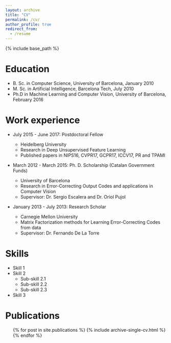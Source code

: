 ```yaml
---
layout: archive
title: "CV"
permalink: /cv/
author_profile: true
redirect_from:
  - /resume
---
```


{% include base_path %}

Education
======
* B. Sc. in Computer Science, University of Barcelona, January 2010
* M. Sc. in Artificial Intelligence, Barcelona Tech, July 2010
* Ph.D in Machine Learning and Computer Vision, University of Barcelona, February 2016

Work experience
======
* July 2015 - June 2017: Postdoctoral Fellow
  * Heidelberg University
  * Research in Deep Unsupervised Feature Learning
  * Published papers in NIPS16, CVPR17, GCPR17, ICCV17, PR and TPAMI


* March 2012 - March 2015: Ph. D. Scholarship (Catalan Government Funds)
  * University of Barcelona
  * Research in Error-Correcting Output Codes and applications in Computer Vision 
  * Supervisor: Dr. Sergio Escalera and Dr. Oriol Pujol
  
  
* January 2013 - July 2013: Research Scholar
  * Carnegie Mellon University
  * Matrix Factorization methods for Learning Error-Correcting Codes from data
  * Supervisor: Dr. Fernando De La Torre
  
  
  
Skills
======
* Skill 1
* Skill 2
  * Sub-skill 2.1
  * Sub-skill 2.2
  * Sub-skill 2.3
* Skill 3

Publications
======
  <ul>{% for post in site.publications %}
    {% include archive-single-cv.html %}
  {% endfor %}</ul>
  
  

  

